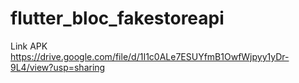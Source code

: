 # flutter_bloc_fakestoreapi

Link APK
https://drive.google.com/file/d/1I1c0ALe7ESUYfmB1OwfWjpyy1yDr-9L4/view?usp=sharing
